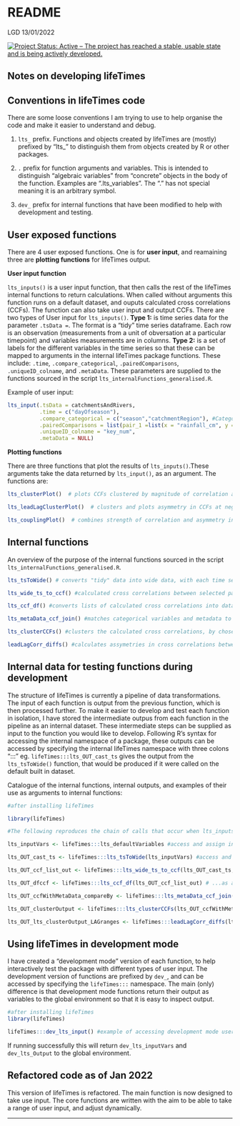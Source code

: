 README
================
LGD
13/01/2022

[![Project Status: Active – The project has reached a stable, usable
state and is being actively
developed.](https://www.repostatus.org/badges/latest/active.svg)](https://www.repostatus.org/#active)

## Notes on developing lifeTimes

## Conventions in lifeTimes code

There are some loose conventions I am trying to use to help organise the
code and make it easier to understand and debug.  

<p>

1.  `lts_` prefix. Functions and objects created by lifeTimes are
    (mostly) prefixed by “lts\_” to distinguish them from objects
    created by R or other packages.  
    <p>
2.  `.` prefix for function arguments and variables. This is intended to
    distinguish “algebraic variables” from “concrete” objects in the
    body of the function. Examples are “.lts\_variables”. The “.” has
    not special meaning it is an arbitrary symbol.  
    <p>
3.  `dev_` prefix for internal functions that have been modified to help
    with development and testing.

## User exposed functions

There are 4 user exposed functions. One is for **user input**, and
reamaining three are **plotting functions** for lifeTimes output.

**User input function**  

<p>

`lts_inputs()` is a user input function, that then calls the rest of the
lifeTimes internal functions to return calculations. When called without
arguments this function runs on a default dataset, and ouputs calculated
cross correlations (CCFs). The function can also take user input and
output CCFs. There are two types of User input for `lts_inputs()`.
**Type 1:** is time series data for the parameter `.tsData =`. The
format is a “tidy” time series dataframe. Each row is an observation
(measurements from a unit of obversation at a particular timepoint) and
variables measurements are in columns. **Type 2:** is a set of labels
for the different variables in the time series so that these can be
mapped to arguments in the internal lifeTimes package functions. These
include: `.time`, `.compare_categorical`, `.pairedComparisons`,
`.uniqueID_colname`, and `.metaData`. These parameters are supplied to
the functions sourced in the script
`lts_internalFunctions_generalised.R`.  

<p>

Example of user input:

``` r
lts_input(.tsData = catchmentsAndRivers,
          .time = c("dayOfseason"),
          .compare_categorical = c("season","catchmentRegion"), #Categorical variables
          .pairedComparisons = list(pair_1 =list(x = "rainfall_cm", y = "flow_m3s")), #pairedVarCCF
          .uniqueID_colname = "key_num",
          .metaData = NULL)
```

**Plotting functions**  

<p>

There are three functions that plot the results of `lts_inputs()`.These
arguments take the data returned by `lts_input()`, as an argument. The
functions
are:

``` r
lts_clusterPlot()  # plots CCFs clustered by magnitude of correlation at the most correlated lag across the dataset

lts_leadLagClusterPlot()  # clusters and plots asymmetry in CCFs at negative and positive lags

lts_couplingPlot()  # combines strength of correlation and asymmetry in correlation into a single plot
```

## Internal functions

An overview of the purpose of the internal functions sourced in the
script
`lts_internalFunctions_generalised.R`.

``` r
lts_tsToWide() # converts "tidy" data into wide data, with each time series as a vector.  

lts_wide_ts_to_ccf() #calculated cross correlations between selected paris of wide time series.  

lts_ccf_df() #converts lists of calculated cross correlations into dataframe.  

lts_metaData_ccf_join() #matches categorical variables and metadata to cross correlations.  

lts_clusterCCFs() #clusters the calculated cross correlations, by chosen metrics.  

leadLagCorr_diffs() #calculates assymetries in cross correlations between negative and positive lags.  
```

## Internal data for testing functions during development

The structure of lifeTimes is currently a pipeline of data
transformations. The input of each function is output from the previous
function, which is then processed further. To make it easier to develop
and test each function in isolation, I have stored the intermediate
outpus from each function in the pipeline as an internal dataset. These
intermediate steps can be supplied as input to the function you would
like to develop. Following R’s syntax for accessing the internal
namespace of a package, these outputs can be accessed by specifying the
internal lifeTimes namespace with three colons “:::” eg.
`lifeTimes:::lts_OUT_cast_ts` gives the output from the `lts_tsToWide()`
function, that would be produced if it were called on the default built
in dataset.  

<p>

Catalogue of the internal functions, internal outputs, and examples of
their use as arguments to internal functions:

``` r
#after installing lifeTimes

library(lifeTimes)

#The following reproduces the chain of calls that occur when lts_inputs() is called on the default dataset:

lts_inputVars <- lifeTimes:::lts_defaultVariables #access and assign internal set of default input variables stored in lifeTimes namespace

lts_OUT_cast_ts <- lifeTimes:::lts_tsToWide(lts_inputVars) #access and call internal function, with argument created by internal data

lts_OUT_ccf_list_out <- lifeTimes:::lts_wide_ts_to_ccf(lts_OUT_cast_ts, .lts_variables = lts_inputVars) #output from previous functions is used as input for next

lts_OUT_dfccf <- lifeTimes:::lts_ccf_df(lts_OUT_ccf_list_out) # ...as above

lts_OUT_ccfWithMetaData_compareBy <- lifeTimes:::lts_metaData_ccf_join(lts_OUT_dfccf, .lts_variables = lts_inputVars) # ...as above

lts_OUT_clusterOutput <- lifeTimes:::lts_clusterCCFs(lts_OUT_ccfWithMetaData_compareBy, .lts_variables = lts_inputVars) # ...as above

lts_OUT_lts_clusterOutput_LAGranges <- lifeTimes:::leadLagCorr_diffs(lts_OUT_clusterOutput, .lts_variables = lts_inputVars) #this is equivalent to the final output of lts_inputs(), the main user input function 
```

## Using lifeTimes in development mode

I have created a “development mode” version of each function, to help
interactively test the package with different types of user input. The
development version of functions are prefixed by `dev_`, and can be
accessed by specifying the `lifeTimes:::` namespace. The main (only)
difference is that development mode functions return their output as
variables to the global environment so that it is easy to inspect
output.

``` r
#after installing lifeTimes
library(lifeTimes)

lifeTimes:::dev_lts_input() #example of accessing development mode user input. 
```

If running successfully this will return `dev_lts_inputVars` and
`dev_lts_Output` to the global environment.

## Refactored code as of Jan 2022

This version of lifeTimes is refactored. The main function is now
designed to take use input. The core functions are written with the aim
to be able to take a range of user input, and adjust dynamically.

-----
